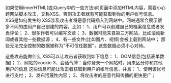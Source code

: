 ##
如果使用innerHTML(或jQuery中的一些方法)向页面中添加HTML内容，需要小心跨网站脚本攻击，又称XSS。否则攻击者就有可能获取到你的用户帐号信息。
XSS是如何发生的
XSS涉及攻击者将恶意代码插入到网站中。网站通常会展示很多不同的由用户自己创建的内容，比如：
    1、用户可以创建自己的档案信息或者发表评论；
    2、很多作者可以编写文章；
    3、数据可能来自第三方网站，比如滚动新闻或者其他一些数据源；
    4、有一些文件(比如图片、视频)会被上载到网站中；
那些无法完全控制的数据被称为"不可信任数据"，这些数据必须小心对待。

这些攻击能做什么
XSS可以让攻击者获取到如下信息：
    1、DOM信息(包括表单数据)；
    2、网站的cookie
    3、会话令牌：当你登录一个网站时，用来区分你和其他用户的信息
这些信息可能让攻击者获取到用户的帐号信息，并且：
    1、使用该帐号进行支付；
    2、发布污蔑性内容；
    3、将攻击者的恶意代码传播的更快更广；
